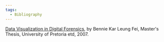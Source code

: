 ```yaml
---
tags:
  - Bibliography
---
```

[Data Visualization in Digital Forensics](https://repository.up.ac.za),
by Bennie Kar Leung Fei, Master's Thesis, University of Pretoria etd, 2007.
